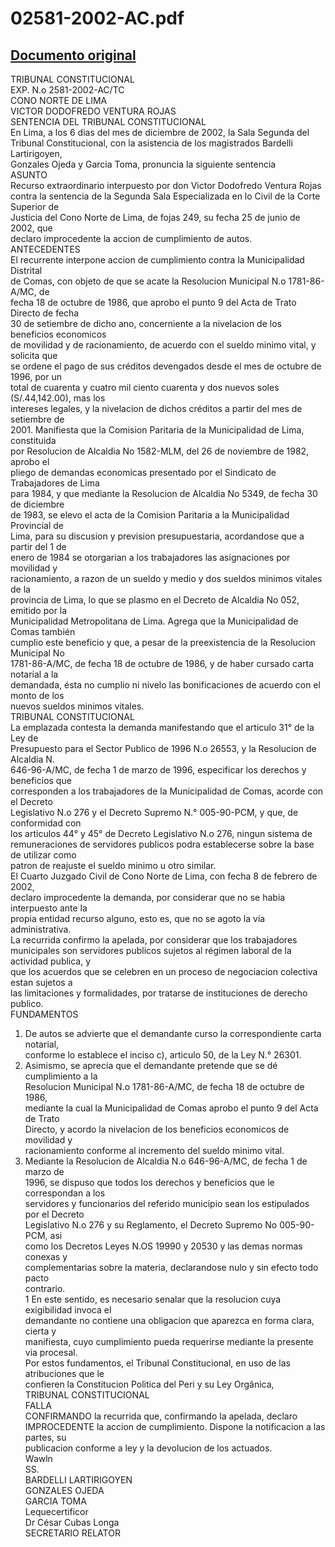 
02581-2002-AC.pdf
=================
  
[Documento original](https://tc.gob.pe/jurisprudencia/2003/02581-2002-AC.pdf)  
---  
TRIBUNAL CONSTITUCIONAL  
EXP. N.o 2581-2002-AC/TC  
CONO NORTE DE LIMA  
VICTOR DODOFREDO VENTURA ROJAS  
SENTENCIA DEL TRIBUNAL CONSTITUCIONAL  
En Lima, a los 6 dias del mes de diciembre de 2002, la Sala Segunda del  
Tribunal Constitucional, con la asistencia de los magistrados Bardelli Lartirigoyen,  
Gonzales Ojeda y Garcia Toma, pronuncia la siguiente sentencia  
ASUNTO  
Recurso extraordinario interpuesto por don Victor Dodofredo Ventura Rojas  
contra la sentencia de la Segunda Sala Especializada en lo Civil de la Corte Superior de  
Justicia del Cono Norte de Lima, de fojas 249, su fecha 25 de junio de 2002, que  
declaro improcedente la accion de cumplimiento de autos.  
ANTECEDENTES  
El recurrente interpone accion de cumplimiento contra la Municipalidad Distrital  
de Comas, con objeto de que se acate la Resolucion Municipal N.o 1781-86-A/MC, de  
fecha 18 de octubre de 1986, que aprobo el punto 9 del Acta de Trato Directo de fecha  
30 de setiembre de dicho ano, concerniente a la nivelacion de los beneficios economicos  
de movilidad y de racionamiento, de acuerdo con el sueldo minimo vital, y solicita que  
se ordene el pago de sus créditos devengados desde el mes de octubre de 1996, por un  
total de cuarenta y cuatro mil ciento cuarenta y dos nuevos soles (S/.44,142.00), mas los  
intereses legales, y la nivelacion de dichos créditos a partir del mes de setiembre de  
2001. Manifiesta que la Comision Paritaria de la Municipalidad de Lima, constituida  
por Resolucion de Alcaldia No 1582-MLM, del 26 de noviembre de 1982, aprobo el  
pliego de demandas economicas presentado por el Sindicato de Trabajadores de Lima  
para 1984, y que mediante la Resolucion de Alcaldia No 5349, de fecha 30 de diciembre  
de 1983, se elevo el acta de la Comision Paritaria a la Municipalidad Provincial de  
Lima, para su discusion y prevision presupuestaria, acordandose que a partir del 1 de  
enero de 1984 se otorgarian a los trabajadores las asignaciones por movilidad y  
racionamiento, a razon de un sueldo y medio y dos sueldos minimos vitales de la  
provincia de Lima, lo que se plasmo en el Decreto de Alcaldia No 052, emitido por la  
Municipalidad Metropolitana de Lima. Agrega que la Municipalidad de Comas también  
cumplio este beneficio y que, a pesar de la preexistencia de la Resolucion Municipal No  
1781-86-A/MC, de fecha 18 de octubre de 1986, y de haber cursado carta notarial a la  
demandada, ésta no cumplio ni nivelo las bonificaciones de acuerdo con el monto de los  
nuevos sueldos minimos vitales.  
TRIBUNAL CONSTITUCIONAL  
La emplazada contesta la demanda manifestando que el articulo 31° de la Ley de  
Presupuesto para el Sector Publico de 1996 N.o 26553, y la Resolucion de Alcaldia N.  
646-96-A/MC, de fecha 1 de marzo de 1996, especificar los derechos y beneficios que  
corresponden a los trabajadores de la Municipalidad de Comas, acorde con el Decreto  
Legislativo N.o 276 y el Decreto Supremo N.° 005-90-PCM, y que, de conformidad con  
los articulos 44° y 45° de Decreto Legislativo N.o 276, ningun sistema de  
remuneraciones de servidores publicos podra establecerse sobre la base de utilizar como  
patron de reajuste el sueldo minimo u otro similar.  
El Cuarto Juzgado Civil de Cono Norte de Lima, con fecha 8 de febrero de 2002,  
declaro improcedente la demanda, por considerar que no se habia interpuesto ante la  
propia entidad recurso alguno, esto es, que no se agoto la via administrativa.  
La recurrida confirmo la apelada, por considerar que los trabajadores  
municipales son servidores publicos sujetos al régimen laboral de la actividad publica, y  
que los acuerdos que se celebren en un proceso de negociacion colectiva estan sujetos a  
las limitaciones y formalidades, por tratarse de instituciones de derecho publico.  
FUNDAMENTOS  
1. De autos se advierte que el demandante curso la correspondiente carta notarial,  
conforme lo establece el inciso c), articulo 50, de la Ley N.° 26301.  
2. Asimismo, se aprecia que el demandante pretende que se dé cumplimiento a la  
Resolucion Municipal N.o 1781-86-A/MC, de fecha 18 de octubre de 1986,  
mediante la cual la Municipalidad de Comas aprobo el punto 9 del Acta de Trato  
Directo, y acordo la nivelacion de los beneficios economicos de movilidad y  
racionamiento conforme al incremento del sueldo minimo vital.  
3. Mediante la Resolucion de Alcaldia N.o 646-96-A/MC, de fecha 1 de marzo de  
1996, se dispuso que todos los derechos y beneficios que le correspondan a los  
servidores y funcionarios del referido municipio sean los estipulados por el Decreto  
Legislativo N.o 276 y su Reglamento, el Decreto Supremo No 005-90-PCM, asi  
como los Decretos Leyes N.OS 19990 y 20530 y las demas normas conexas y  
complementarias sobre la materia, declarandose nulo y sin efecto todo pacto  
contrario.  
1 En este sentido, es necesario senalar que la resolucion cuya exigibilidad invoca el  
demandante no contiene una obligacion que aparezca en forma clara, cierta y  
manifiesta, cuyo cumplimiento pueda requerirse mediante la presente via procesal.  
Por estos fundamentos, el Tribunal Constitucional, en uso de las atribuciones que le  
confieren la Constitucion Politica del Peri y su Ley Orgânica,  
TRIBUNAL CONSTITUCIONAL  
FALLA  
CONFIRMANDO la recurrida que, confirmando la apelada, declaro  
IMPROCEDENTE la accion de cumplimiento. Dispone la notificacion a las partes, su  
publicacion conforme a ley y la devolucion de los actuados.  
Wawln  
SS.  
BARDELLI LARTIRIGOYEN  
GONZALES OJEDA  
GARCIA TOMA  
Lequecertificor  
Dr César Cubas Longa  
SECRETARIO RELATOR